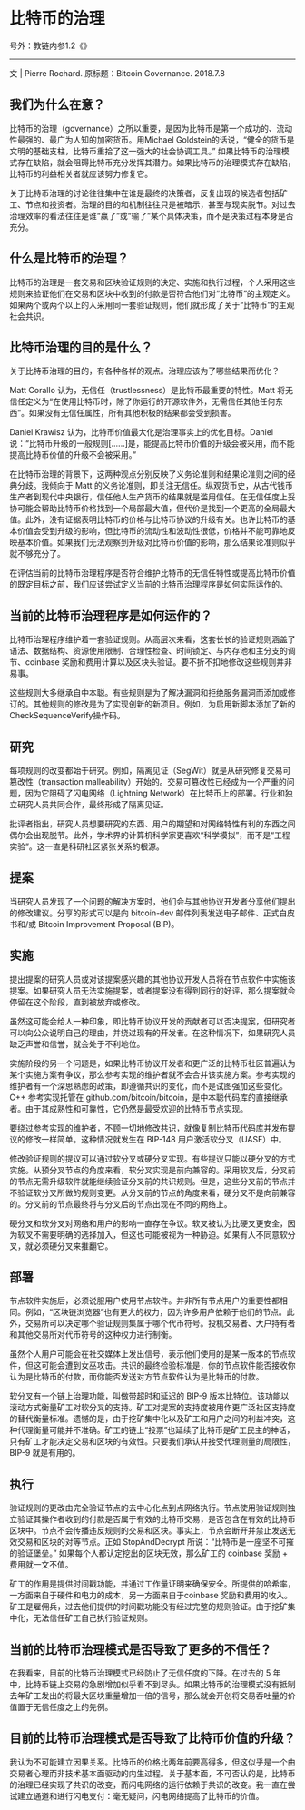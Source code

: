 # 比特币的治理

号外：教链内参1.2《》

* * *

文 | Pierre Rochard. 原标题：Bitcoin Governance. 2018.7.8

## 我们为什么在意？

比特币的治理（governance）之所以重要，是因为比特币是第一个成功的、流动性最强的、最广为人知的加密货币。用Michael Goldstein的话说，“健全的货币是文明的基础支柱，比特币重拾了这一强大的社会协调工具。” 如果比特币的治理模式存在缺陷，就会阻碍比特币充分发挥其潜力。如果比特币的治理模式存在缺陷，比特币的利益相关者就应该努力修复它。

关于比特币治理的讨论往往集中在谁是最终的决策者，反复出现的候选者包括矿工、节点和投资者。治理的目的和机制往往只是被暗示，甚至与现实脱节。对过去治理效率的看法往往是谁“赢了”或“输了”某个具体决策，而不是决策过程本身是否充分。

## 什么是比特币的治理？

比特币的治理是一套交易和区块验证规则的决定、实施和执行过程，个人采用这些规则来验证他们在交易和区块中收到的付款是否符合他们对“比特币”的主观定义。如果两个或两个以上的人采用同一套验证规则，他们就形成了关于“比特币”的主观社会共识。

## 比特币治理的目的是什么？

关于比特币治理的目的，有各种各样的观点。治理应该为了哪些结果而优化？

Matt Corallo 认为，无信任（trustlessness）是比特币最重要的特性。Matt 将无信任定义为“在使用比特币时，除了你运行的开源软件外，无需信任其他任何东西”。如果没有无信任属性，所有其他积极的结果都会受到损害。

Daniel Krawisz 认为，比特币价值最大化是治理事实上的优化目标。Daniel 说：“比特币升级的一般规则[......]是，能提高比特币价值的升级会被采用，而不能提高比特币价值的升级不会被采用。”

在比特币治理的背景下，这两种观点分别反映了义务论准则和结果论准则之间的经典分歧。我倾向于 Matt 的义务论准则，即关注无信任。纵观货币史，从古代钱币生产者到现代中央银行，信任他人生产货币的结果就是滥用信任。在无信任度上妥协可能会帮助比特币价格找到一个局部最大值，但代价是找到一个更高的全局最大值。此外，没有证据表明比特币的价格与比特币协议的升级有关。也许比特币的基本价值会受到升级的影响，但比特币的流动性和波动性很低，价格并不能可靠地反映基本价值。如果我们无法观察到升级对比特币价值的影响，那么结果论准则似乎就不够充分了。

在评估当前的比特币治理程序是否符合维护比特币的无信任特性或提高比特币价值的既定目标之前，我们应该尝试定义当前的比特币治理程序是如何实际运作的。

## 当前的比特币治理程序是如何运作的？

比特币治理程序维护着一套验证规则。从高层次来看，这套长长的验证规则涵盖了语法、数据结构、资源使用限制、合理性检查、时间锁定、与内存池和主分支的调节、coinbase 奖励和费用计算以及区块头验证。要不折不扣地修改这些规则并非易事。

这些规则大多继承自中本聪。有些规则是为了解决漏洞和拒绝服务漏洞而添加或修订的。其他规则的修改是为了实现创新的新项目。例如，为启用新脚本添加了新的CheckSequenceVerify操作码。

## 研究

每项规则的改变都始于研究。例如，隔离见证（SegWit）就是从研究修复交易可篡改性（transaction malleability）开始的。交易可篡改性已经成为一个严重的问题，因为它阻碍了闪电网络（Lightning Network）在比特币上的部署。行业和独立研究人员共同合作，最终形成了隔离见证。

批评者指出，研究人员想要研究的东西、用户的期望和对网络特性有利的东西之间偶尔会出现脱节。此外，学术界的计算机科学家更喜欢“科学模拟”，而不是“工程实验”。这一直是科研社区紧张关系的根源。

## 提案

当研究人员发现了一个问题的解决方案时，他们会与其他协议开发者分享他们提出的修改建议。分享的形式可以是向 bitcoin-dev 邮件列表发送电子邮件、正式白皮书和/或 Bitcoin Improvement Proposal (BIP)。

## 实施

提出提案的研究人员或对该提案感兴趣的其他协议开发人员将在节点软件中实施该提案。如果研究人员无法实施提案，或者提案没有得到同行的好评，那么提案就会停留在这个阶段，直到被放弃或修改。

虽然这可能会给人一种印象，即比特币协议开发的贡献者可以否决提案，但研究者可以向公众说明自己的理由，并绕过现有的开发者。在这种情况下，如果研究人员缺乏声誉和信誉，就会处于不利地位。

实施阶段的另一个问题是，如果比特币协议开发者和更广泛的比特币社区普遍认为某个实施方案有争议，那么参考实现的维护者就不会合并该实施方案。参考实现的维护者有一个深思熟虑的政策，即遵循共识的变化，而不是试图强加这些变化。C++ 参考实现托管在 github.com/bitcoin/bitcoin，是中本聪代码库的直接继承者。由于其成熟性和可靠性，它仍然是最受欢迎的比特币节点实现。

要绕过参考实现的维护者，不顾一切地修改共识，就像复制比特币代码库并发布提议的修改一样简单。这种情况就发生在 BIP-148 用户激活软分叉（UASF）中。

修改验证规则的提议可以通过软分叉或硬分叉实现。有些提议只能以硬分叉的方式实施。从预分叉节点的角度来看，软分叉实现是前向兼容的。采用软叉后，分叉前的节点无需升级软件就能继续验证分叉前的共识规则。但是，这些分叉前的节点并不验证软分叉所做的规则变更。从分叉前的节点的角度来看，硬分叉不是向前兼容的。分叉前的节点最终将与分叉后的节点出现在不同的网络上。

硬分叉和软分叉对网络和用户的影响一直存在争议。软叉被认为比硬叉更安全，因为软叉不需要明确的选择加入，但这也可能被视为一种胁迫。如果有人不同意软分叉，就必须硬分叉来推翻它。

## 部署

节点软件实施后，必须说服用户使用节点软件。并非所有节点用户的重要性都相同。例如，“区块链浏览器”也有更大的权力，因为许多用户依赖于他们的节点。此外，交易所可以决定哪个验证规则集属于哪个代币符号。投机交易者、大户持有者和其他交易所对代币符号的这种权力进行制衡。

虽然个人用户可能会在社交媒体上发出信号，表示他们使用的是某一版本的节点软件，但这可能会遭到女巫攻击。共识的最终检验标准是，你的节点软件能否接收你认为是比特币的付款，而你能否发送对方节点软件认为是比特币的付款。

软分叉有一个链上治理功能，叫做带超时和延迟的 BIP-9 版本比特位。该功能以滚动方式衡量矿工对软分叉的支持。矿工对提案的支持度被用作更广泛社区支持度的替代衡量标准。遗憾的是，由于挖矿集中化以及矿工和用户之间的利益冲突，这种代理衡量可能并不准确。矿工的链上“投票”也延续了比特币是矿工民主的神话，只有矿工才能决定交易和区块的有效性。只要我们承认并接受代理测量的局限性，BIP-9 就是有用的。

## 执行

验证规则的更改由完全验证节点的去中心化点到点网络执行。节点使用验证规则独立验证其操作者收到的付款是否属于有效的比特币交易，是否包含在有效的比特币区块中。节点不会传播违反规则的交易和区块。事实上，节点会断开并禁止发送无效交易和区块的对等节点。正如 StopAndDecrypt 所说：“比特币是一座坚不可摧的验证堡垒。” 如果每个人都认定挖出的区块无效，那么矿工的 coinbase 奖励 + 费用就一文不值。

矿工的作用是提供时间戳功能，并通过工作量证明来确保安全。所提供的哈希率，一方面来自于硬件和电力的成本，另一方面来自于coinbase 奖励和费用的收入。矿工是雇佣兵，过去他们提供的时间戳功能没有经过完整的规则验证。由于挖矿集中化，无法信任矿工自己执行验证规则。

## 当前的比特币治理模式是否导致了更多的不信任？

在我看来，目前的比特币治理模式已经防止了无信任度的下降。在过去的 5 年中，比特币链上交易的急剧增加似乎看不到尽头。如果比特币的治理模式没有抵制去年矿工发出的将最大区块重量增加一倍的信号，那么就会开创将交易吞吐量的价值置于无信任度之上的先例。

## 目前的比特币治理模式是否导致了比特币价值的升级？

我认为不可能建立因果关系。比特币的价格比两年前要高得多，但这似乎是一个由交易者心理而非技术基本面驱动的内生过程。关于基本面，不可否认的是，比特币的治理已经实现了共识的改变，而闪电网络的运行依赖于共识的改变。我一直在尝试建立通道和进行闪电支付：毫无疑问，闪电网络提高了比特币的价值。

